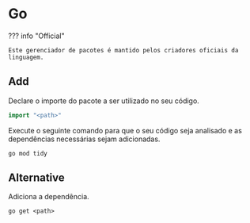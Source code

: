 # Go

??? info "Official"

    Este gerenciador de pacotes é mantido pelos criadores oficiais da linguagem.

## Add

Declare o importe do pacote a ser utilizado no seu código.  

```go
import "<path>"
```

Execute o seguinte comando para que o seu código seja analisado e as dependências necessárias sejam adicionadas.  

```
go mod tidy
```

## Alternative

Adiciona a dependência.  

```
go get <path>
```